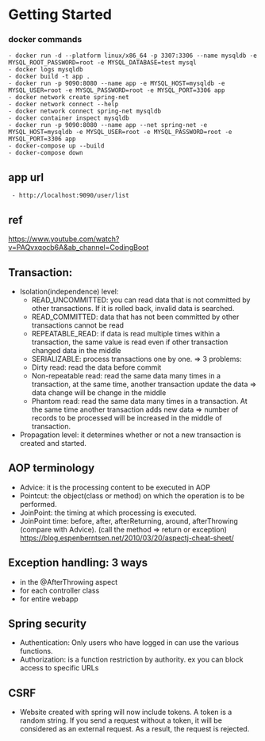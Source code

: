# Getting Started

### docker commands
```
- docker run -d --platform linux/x86_64 -p 3307:3306 --name mysqldb -e MYSQL_ROOT_PASSWORD=root -e MYSQL_DATABASE=test mysql
- docker logs mysqldb
- docker build -t app .
- docker run -p 9090:8080 --name app -e MYSQL_HOST=mysqldb -e MYSQL_USER=root -e MYSQL_PASSWORD=root -e MYSQL_PORT=3306 app
- docker network create spring-net
- docker network connect --help
- docker network connect spring-net mysqldb
- docker container inspect mysqldb
- docker run -p 9090:8080 --name app --net spring-net -e MYSQL_HOST=mysqldb -e MYSQL_USER=root -e MYSQL_PASSWORD=root -e MYSQL_PORT=3306 app
- docker-compose up --build
- docker-compose down
```
 
## app url
```
 - http://localhost:9090/user/list
```
## ref
https://www.youtube.com/watch?v=PAQvxqocb6A&ab_channel=CodingBoot

## Transaction:

- Isolation(independence) level:
  + READ_UNCOMMITTED: you can read data that is not committed by other transactions. 
  If it is rolled back, invalid data is searched.
  + READ_COMMITTED: data that has not been committed by other transactions cannot be read
  + REPEATABLE_READ: if data is read multiple times within a transaction, the same value is read
  even if other transaction changed data in the middle
  + SERIALIZABLE: process transactions one by one.
  => 3 problems:
  + Dirty read: read the data before commit
  + Non-repeatable read: read the same data many times in a transaction, at the same time, another transaction
   update the data => data change will be change in the middle
  + Phantom read: read the same data many times in a transaction. At the same time another transaction
  adds new data => number of records to be processed will be increased in the middle of transaction.
 - Propagation level: it determines whether or not a new transaction is created and started.
 
 ## AOP terminology
 
 - Advice: it is the processing content to be executed in AOP
 - Pointcut: the object(class or method) on which the operation is to be performed.
 - JoinPoint: the timing at which processing is executed.
 - JoinPoint time: before, after, afterReturning, around, afterThrowing (compare with Advice). 
 (call the method => return or exception) https://blog.espenberntsen.net/2010/03/20/aspectj-cheat-sheet/
 
 ## Exception handling: 3 ways
 
  - in the @AfterThrowing aspect
  - for each controller class
  - for entire webapp
  
 ## Spring security
 
  - Authentication: Only users who have logged in can use the various functions.
  - Authorization: is a function restriction by authority. ex you can block access to specific URLs
 
 ## CSRF
 - Website created with spring will now include tokens. A token is a random string. If you send a request without a token, it will be considered as an external request.
 As a result, the request is rejected.
  
 
